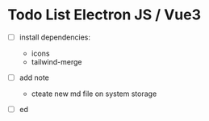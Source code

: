 # Todo List Electron JS / Vue3

- [ ] install dependencies:
  - icons
  - tailwind-merge

- [ ] add note
  - cteate new md file on system storage
- [ ] ed